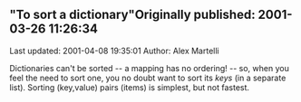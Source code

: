 ## "To sort a dictionary"Originally published: 2001-03-26 11:26:34 
Last updated: 2001-04-08 19:35:01 
Author: Alex Martelli 
 
Dictionaries can't be sorted -- a mapping has no ordering! -- so, when you feel the need to sort one, you no doubt want to sort its *keys* (in a separate list).  Sorting (key,value) pairs (items) is simplest, but not fastest.
